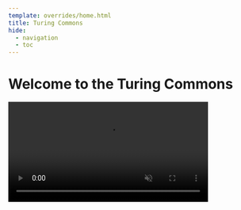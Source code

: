 ```yaml
---
template: overrides/home.html
title: Turing Commons
hide:
  - navigation
  - toc
---
```


# Welcome to the Turing Commons

<video width="80%" autoplay loop muted>
    <source src="assets/images/animations/hero.mp4" type="video/mp4"/>
    Your browser does not support the video tag.
</video>
